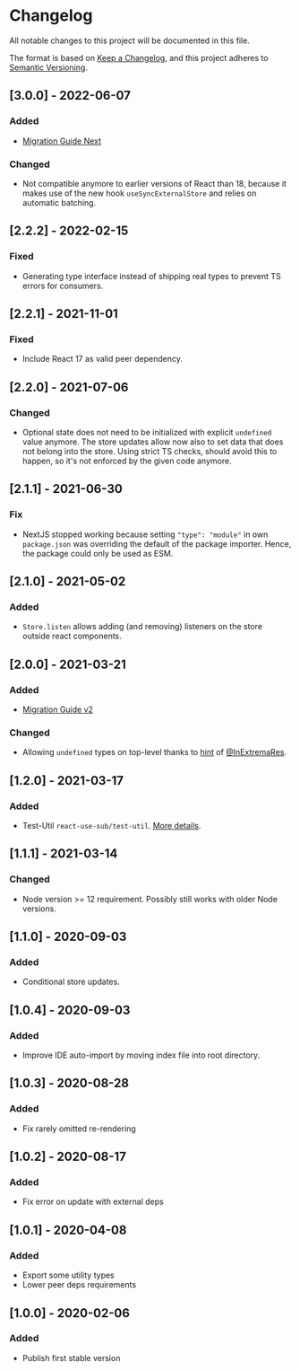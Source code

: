 # Changelog
All notable changes to this project will be documented in this file.

The format is based on [Keep a Changelog](https://keepachangelog.com/en/1.0.0/),
and this project adheres to [Semantic Versioning](https://semver.org/spec/v2.0.0.html).

## [3.0.0] - 2022-06-07
### Added
- [Migration Guide Next](https://github.com/fdc-viktor-luft/react-use-sub/blob/master/MIGRATIONGUIDE.md#300)

### Changed
- Not compatible anymore to earlier versions of React than 18, because
  it makes use of the new hook `useSyncExternalStore` and relies on automatic batching.

## [2.2.2] - 2022-02-15
### Fixed
- Generating type interface instead of shipping real types to prevent TS errors for consumers.

## [2.2.1] - 2021-11-01
### Fixed
- Include React 17 as valid peer dependency.

## [2.2.0] - 2021-07-06
### Changed
- Optional state does not need to be initialized with explicit `undefined` value anymore.
  The store updates allow now also to set data that does not belong into the store. Using
  strict TS checks, should avoid this to happen, so it's not enforced by the given code
  anymore.

## [2.1.1] - 2021-06-30
### Fix
- NextJS stopped working because setting `"type": "module"` in own `package.json` was overriding
  the default of the package importer. Hence, the package could only be used as ESM.

## [2.1.0] - 2021-05-02
### Added
- `Store.listen` allows adding (and removing) listeners on the store outside react components.

## [2.0.0] - 2021-03-21
### Added
- [Migration Guide v2](https://github.com/fdc-viktor-luft/react-use-sub/blob/master/MIGRATIONGUIDE.md#200)

### Changed
- Allowing `undefined` types on top-level thanks to
  [hint](https://github.com/microsoft/TypeScript/issues/13195#issuecomment-802213410)
  of [@InExtremaRes](https://github.com/InExtremaRes).

## [1.2.0] - 2021-03-17
### Added
- Test-Util `react-use-sub/test-util`. [More details](https://github.com/fdc-viktor-luft/react-use-sub#testing).

## [1.1.1] - 2021-03-14
### Changed
- Node version >= 12 requirement. Possibly still works with older Node versions.

## [1.1.0] - 2020-09-03
### Added
- Conditional store updates.

## [1.0.4] - 2020-09-03
### Added
- Improve IDE auto-import by moving index file into root directory.

## [1.0.3] - 2020-08-28
### Added
- Fix rarely omitted re-rendering

## [1.0.2] - 2020-08-17
### Added
- Fix error on update with external deps

## [1.0.1] - 2020-04-08
### Added
- Export some utility types
- Lower peer deps requirements

## [1.0.0] - 2020-02-06
### Added
- Publish first stable version
